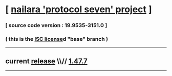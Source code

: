 
# [ [nailara 'protocol seven' project](http://src.nailara.net/) ]

### [ source code version : 19.9535-3151.0 ]

### ( this is the [ISC license](license)d "base" branch )
---
## current [release](https://github.com/anotherlink/nailara/releases) \\\\// [1.47.7](https://github.com/anotherlink/nailara/releases/tag/1.47.7)
---
